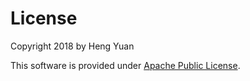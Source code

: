 License
=======

Copyright 2018 by Heng Yuan

This software is provided under
[Apache Public License](https://www.apache.org/licenses/LICENSE-2.0.html).
